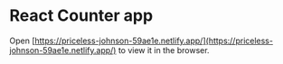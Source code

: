 # React Counter app


Open [https://priceless-johnson-59ae1e.netlify.app/](https://priceless-johnson-59ae1e.netlify.app/) to view it in the browser.
